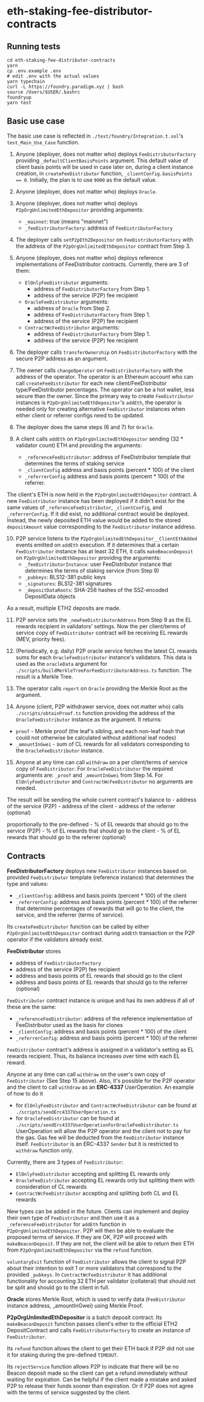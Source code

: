 # eth-staking-fee-distributor-contracts

## Running tests

```shell
cd eth-staking-fee-distributor-contracts
yarn
cp .env.example .env
# edit .env with the actual values
yarn typechain
curl -L https://foundry.paradigm.xyz | bash
source /Users/$USER/.bashrc
foundryup
yarn test
```

## Basic use case
The basic use case is reflected in `./test/foundry/Integration.t.sol`'s `test_Main_Use_Case` function.

1. Anyone (deployer, does not matter who) deploys `FeeDistributorFactory` providing `_defaultClientBasisPoints` argument.
This default value of client basis points will be used in case later on, during a client instance creation, in `createFeeDistributor` function, `_clientConfig.basisPoints == 0`.
Initially, the plan is to use `9000` as the default value.


2. Anyone (deployer, does not matter who) deploys `Oracle`.


3. Anyone (deployer, does not matter who) deploys `P2pOrgUnlimitedEthDepositor` providing arguments:
   - `_mainnet`: true (means "mainnet")
   - `_feeDistributorFactory`: address of `FeeDistributorFactory`


4. The deployer calls `setP2pEth2Depositor` on `FeeDistributorFactory` with the address of the `P2pOrgUnlimitedEthDepositor` contract from Step 3.


5. Anyone (deployer, does not matter who) deploys reference implementations of FeeDistributor contracts. Currently, there are 3 of them:
   - `ElOnlyFeeDistributor`
     arguments:
       - address of `FeeDistributorFactory` from Step 1.
       - address of the service (P2P) fee recipient
   - `OracleFeeDistributor`
     arguments:
       - address of `Oracle` from Step 2.
       - address of `FeeDistributorFactory` from Step 1.
       - address of the service (P2P) fee recipient
   - `ContractWcFeeDistributor`
   arguments:
     - address of `FeeDistributorFactory` from Step 1.
     - address of the service (P2P) fee recipient


6. The deployer calls `transferOwnership` on `FeeDistributorFactory` with the secure P2P address as an argument.


7. The owner calls `changeOperator` on `FeeDistributorFactory` with the address of the operator. 
The operator is an Ethereum account who can call `createFeeDistributor` for each new client/FeeDistributor type/FeeDistributor percentages.
The operator can be a hot wallet, less secure than the owner. 
Since the primary way to create `FeeDistributor` instances is `P2pOrgUnlimitedEthDepositor`'s `addEth`, 
the operator is needed only for creating alternative `FeeDistributor` instances when either client or referrer configs need to be updated.


8. The deployer does the same steps (6 and 7) for `Oracle`.


9. A client calls `addEth` on `P2pOrgUnlimitedEthDepositor` sending (32 * validator count) ETH and providing the arguments:
   - `_referenceFeeDistributor`: address of FeeDistributor template that determines the terms of staking service
   - `_clientConfig` address and basis points (percent * 100) of the client
   - `_referrerConfig` address and basis points (percent * 100) of the referrer.

The client's ETH is now held in the `P2pOrgUnlimitedEthDepositor` contract. A new `FeeDistributor` instance has been deployed if it didn't exist for the same values of
`_referenceFeeDistributor`, `_clientConfig`, and `_referrerConfig`. If it did exist, no additional contract would be deployed. 
Instead, the newly deposited ETH value would be added to the stored `depositAmount` value corresponding to the `FeeDistributor` instance address.


10. P2P service listens to the `P2pOrgUnlimitedEthDepositor__ClientEthAdded` events emitted on `addEth` execution.
If it determines that a certain `FeeDistributor` instance has at least 32 ETH, it calls `makeBeaconDeposit` on `P2pOrgUnlimitedEthDepositor` providing the arguments:
    - `_feeDistributorInstance`: user FeeDistributor instance that determines the terms of staking service (from Step 9)
    - `_pubkeys`: BLS12-381 public keys
    - `_signatures`: BLS12-381 signatures
    - `_depositDataRoots`: SHA-256 hashes of the SSZ-encoded DepositData objects

As a result, multiple ETH2 deposits are made.


11. P2P service sets the `_newFeeDistributorAddress` from Step 9 as the EL rewards recipient in validators' settings.
Now the per client/terms of service copy of `FeeDistributor` contract will be receiving EL rewards (MEV, priority fees).


12. (Periodically, e.g. daily) P2P oracle service fetches the latest CL rewards sums for each `OracleFeeDistributor` instance's validators.
This data is used as the `oracleData` argument for `./scripts/buildMerkleTreeForFeeDistributorAddress.ts` function.
The result is a Merkle Tree.


13. The operator calls `report` on `Oracle` providing the Merkle Root as the argument.


14. Anyone  (client, P2P withdrawer service, does not matter who) calls `./scripts/obtainProof.ts` function providing the address of the `OracleFeeDistributor` instance as the argument.
It returns:
   - `proof` - Merkle proof (the leaf's sibling, and each non-leaf hash that could not otherwise be calculated without additional leaf nodes)
   - `_amountInGwei` - sum of CL rewards for all validators corresponding to the `OracleFeeDistributor` instance.


15. Anyone at any time can call `withdraw` on a per client/terms of service copy of `FeeDistributor`.
For `OracleFeeDistributor` the required arguments are: `_proof` and `_amountInGwei` from Step 14.
For `ElOnlyFeeDistributor` and `ContractWcFeeDistributor` no arguments are needed.

The result will be sending the whole current contract's balance to 
    - address of the service (P2P)
    - address of the client
    - address of the referrer (optional)
    
   proportionally to the pre-defined
    - % of EL rewards that should go to the service (P2P)
    - % of EL rewards that should go to the client
    - % of EL rewards that should go to the referrer (optional)


## Contracts

**FeeDistributorFactory** deploys new `FeeDistributor` instances based on provided `FeeDistributor` template (reference instance) that determines the type and values:
  - `_clientConfig`: address and basis points (percent * 100) of the client
  - `_referrerConfig`: address and basis points (percent * 100) of the referrer
that determine percentages of rewards that will go to the client, the service, and the referrer (terms of service).

Its `createFeeDistributor` function can be called by either `P2pOrgUnlimitedEthDepositor` contract during `addEth` transaction
or the P2P operator if the validators already exist.


**FeeDistributor** stores
- address of `FeeDistributorFactory`
- address of the service (P2P) fee recipient
- address and basis points of EL rewards that should go to the client
- address and basis points of EL rewards that should go to the referrer (optional)

`FeeDistributor` contract instance is unique and has its own address if all of these are the same:
- `_referenceFeeDistributor`: address of the reference implementation of FeeDistributor used as the basis for clones
- `_clientConfig`: address and basis points (percent * 100) of the client
- `_referrerConfig`: address and basis points (percent * 100) of the referrer

`FeeDistributor` contract's address is assigned in a validator's setting as EL rewards recipient. Thus, its balance increases over time with each EL reward.

Anyone at any time can call `withdraw` on the user's own copy of `FeeDistributor` (See Step 15 above).
Also, it's possible for the P2P operator and the client to call `withdraw` as an **ERC-4337** UserOperation.
An example of how to do it 
- for `ElOnlyFeeDistributor` and `ContractWcFeeDistributor` can be found at `./scripts/sendErc4337UserOperation.ts`
- for `OracleFeeDistributor` can be found at `./scripts/sendErc4337UserOperationForOracleFeeDistributor.ts`
UserOperation will allow the P2P operator and the client not to pay for the gas. 
Gas fee will be deducted from the `FeeDistributor` instance itself.
`FeeDistributor` is an ERC-4337 `Sender` but it is restricted to `withdraw` function only.

Currently, there are 3 types of `FeeDistributor`:
- `ElOnlyFeeDistributor` accepting and splitting EL rewards only
- `OracleFeeDistributor` accepting EL rewards only but splitting them with consideration of CL rewards
- `ContractWcFeeDistributor` accepting and splitting both CL and EL rewards

New types can be added in the future. 
Clients can implement and deploy their own type of `FeeDistributor` and then use it as a `_referenceFeeDistributor` for `addEth` function in `P2pOrgUnlimitedEthDepositor`.
P2P will then be able to evaluate the proposed terms of service.
If they are OK, P2P will proceed with `makeBeaconDeposit`.
If they are not, the client will be able to return their ETH from `P2pOrgUnlimitedEthDepositor` via the `refund` function.

`voluntaryExit` function of `FeeDistributor` allows the client to signal P2P about their intention to exit 1 or more validators that correspond to the provided `_pubkeys`.
In `ContractWcFeeDistributor` it has additional functionality for accounting 32 ETH per validator (collateral) that should not be split and should go to the client in full.

**Oracle** stores Merkle Root, which is used to verify data (`FeeDistributor` instance address, _amountInGwei) using Merkle Proof.

**P2pOrgUnlimitedEthDepositor** is a batch deposit contract.
Its `makeBeaconDeposit` function passes client's ether to the official ETH2 DepositContract and calls `FeeDistributorFactory` to create an instance of `FeeDistributor`.

Its `refund` function allows the client to get their ETH back if P2P did not use it for staking during the pre-defined `TIMEOUT`.

Its `rejectService` function allows P2P to indicate that there will be no Beacon deposit made so the client can get a refund immediately without waiting for expiration.
Can be helpful if the client made a mistake and asked P2P to release their funds sooner than expiration. Or if P2P does not agree with the terms of service suggested by the client.
